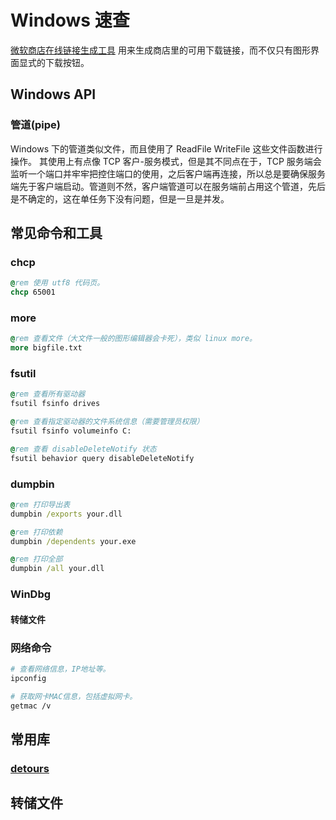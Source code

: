 # Windows 速查

[微软商店在线链接生成工具](https://store.rg-adguard.net/) 用来生成商店里的可用下载链接，而不仅只有图形界面显式的下载按钮。

## Windows API

### 管道(pipe)

Windows 下的管道类似文件，而且使用了 ReadFile WriteFile 这些文件函数进行操作。
其使用上有点像 TCP 客户-服务模式，但是其不同点在于，TCP 服务端会监听一个端口并牢牢把控住端口的使用，之后客户端再连接，所以总是要确保服务端先于客户端启动。管道则不然，客户端管道可以在服务端前占用这个管道，先后是不确定的，这在单任务下没有问题，但是一旦是并发。

## 常见命令和工具

### chcp

```bat
@rem 使用 utf8 代码页。
chcp 65001
```

### more

```bat
@rem 查看文件（大文件一般的图形编辑器会卡死），类似 linux more。
more bigfile.txt
```

### fsutil

```bat
@rem 查看所有驱动器
fsutil fsinfo drives

@rem 查看指定驱动器的文件系统信息（需要管理员权限）
fsutil fsinfo volumeinfo C:

@rem 查看 disableDeleteNotify 状态
fsutil behavior query disableDeleteNotify
```

### dumpbin

```bat
@rem 打印导出表
dumpbin /exports your.dll

@rem 打印依赖
dumpbin /dependents your.exe

@rem 打印全部
dumpbin /all your.dll
```

### WinDbg

#### 转储文件

### 网络命令

```bash
# 查看网络信息，IP地址等。
ipconfig

# 获取网卡MAC信息，包括虚拟网卡。
getmac /v
```

## 常用库

### [detours](https://github.com/microsoft/Detours)

## 转储文件

